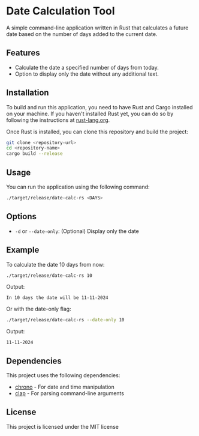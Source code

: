 # Date Calculation Tool

A simple command-line application written in Rust that calculates a future date based on the number of days added to the current date.

## Features

- Calculate the date a specified number of days from today.
- Option to display only the date without any additional text.

## Installation

To build and run this application, you need to have Rust and Cargo installed on your machine. If you haven't installed Rust yet, you can do so by following the instructions at [rust-lang.org](https://www.rust-lang.org/tools/install).

Once Rust is installed, you can clone this repository and build the project:

```bash
git clone <repository-url>
cd <repository-name>
cargo build --release
```

## Usage

You can run the application using the following command:

```bash
./target/release/date-calc-rs <DAYS>
```

## Options

-   ```-d``` or ```--date-only```: (Optional) Display only the date

## Example

To calculate the date 10 days from now:
```bash 
./target/release/date-calc-rs 10
```

Output:
```
In 10 days the date will be 11-11-2024
```

Or with the date-only flag:
```bash 
./target/release/date-calc-rs --date-only 10
```

Output:
```
11-11-2024
```

## Dependencies

This project uses the following dependencies:
-   [chrono](https://docs.rs/chrono/latest/chrono/) - For date and time manipulation
  - [clap](https://docs.rs/clap/latest/clap/) - For parsing command-line arguments

## License

This project is licensed under the MIT license